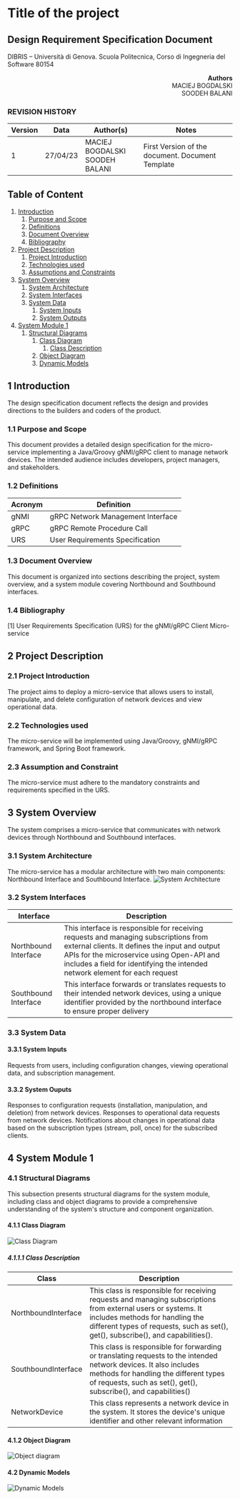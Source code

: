 # Title of the project

## Design Requirement Specification Document

DIBRIS – Università di Genova. Scuola Politecnica, Corso di Ingegneria del Software 80154


<div align='right'> <b> Authors </b> <br> MACIEJ BOGDALSKI <br> SOODEH BALANI  </div>

### REVISION HISTORY

Version | Data | Author(s)| Notes
---------|------|--------|------
1 | 27/04/23 | MACIEJ BOGDALSKI <br> SOODEH BALANI | First Version of the document. Document Template

## Table of Content

1. [Introduction](#intro)
    1. [Purpose and Scope](#purpose)  
    2. [Definitions](#def)
    3. [Document Overview](#overview)
    4. [Bibliography](#biblio)
2. [Project Description](#description)
    1. [Project Introduction](#project-intro)
    2. [Technologies used](#tech)
    3. [Assumptions and Constraints](#constraints)
3. [System Overview](#system-overview)
    1. [System Architecture](#architecture)
    2. [System Interfaces](#interfaces)
    3. [System Data](#data)
        1. [System Inputs](#inputs)
        2. [System Outputs](#outputs)
4. [System Module 1](#sys-module-1)
    1. [Structural Diagrams](#sd)
        1. [Class Diagram](#cd)
            1. [Class Description](#cd-description)
        2. [Object Diagram](#od)
        3. [Dynamic Models](#dm)

##  <a name="intro"></a>  1 Introduction
The design specification document reflects the design and provides directions to the builders and coders of the product.
    
### <a name="purpose"></a> 1.1 Purpose and Scope
This document provides a detailed design specification for the micro-service implementing a Java/Groovy gNMI/gRPC client to manage network devices. The intended audience includes developers, project managers, and stakeholders.


### <a name="def"></a> 1.2 Definitions
| Acronym  | Definition |
| ------------- | ------------- |
| gNMI  | gRPC Network Management Interface  |
| gRPC  | gRPC Remote Procedure Call  |
| URS  | User Requirements Specification  |   


### <a name="overview"></a> 1.3 Document Overview
This document is organized into sections describing the project, system overview, and a system module covering Northbound and Southbound interfaces.

### <a name="biblio"></a> 1.4 Bibliography
[1] User Requirements Specification (URS) for the gNMI/gRPC Client Micro-service


## <a name="description"></a> 2 Project Description

### <a name="project-intro"></a> 2.1 Project Introduction 
The project aims to deploy a micro-service that allows users to install, manipulate, and delete configuration of network devices and view operational data.

### <a name="tech"></a> 2.2 Technologies used
The micro-service will be implemented using Java/Groovy, gNMI/gRPC framework, and Spring Boot framework.

### <a name="constraints"></a> 2.3 Assumption and Constraint 
The micro-service must adhere to the mandatory constraints and requirements specified in the URS.

## <a name="system-overview"></a>  3 System Overview
The system comprises a micro-service that communicates with network devices through Northbound and Southbound interfaces.

### <a name="architecture"></a>  3.1 System Architecture
The micro-service has a modular architecture with two main components: Northbound Interface and Southbound Interface.
![System Architecture](https://www.plantuml.com/plantuml/dpng/SoWkIImgAStDuU8gI4pEJanFLL3opKmkoYzEBIhBJ4vLKgZcKb28ziilAib8oY_DIr7mp2j9BKfBJ4wD1Ka4vvTYaQZbuehsIoqfpo_ALd191PbJ7AkWcv9VdgThXqiFTZiGkaA1BYgEvU9oICrB0RaN0000)


### <a name="interfaces"></a>  3.2 System Interfaces
| Interface  | Description |
| ------------- | ------------- |
| Northbound Interface  | This interface is responsible for receiving requests and managing subscriptions from external clients. It defines the input and output APIs for the microservice using Open-API and includes a field for identifying the intended network element for each request  |
| Southbound Interface  | This interface forwards or translates requests to their intended network devices, using a unique identifier provided by the northbound interface to ensure proper delivery  |



### <a name="data"></a>  3.3 System Data

#### <a name="inputs"></a>  3.3.1 System Inputs
Requests from users, including configuration changes, viewing operational data, and subscription management.

#### <a name="outputs"></a>  3.3.2 System Ouputs
Responses to configuration requests (installation, manipulation, and deletion) from network devices.
Responses to operational data requests from network devices.
Notifications about changes in operational data based on the subscription types (stream, poll, once) for the subscribed clients.

## <a name="sys-module-1"></a>  4 System Module 1

### <a name="sd"></a>  4.1 Structural Diagrams
This subsection presents structural diagrams for the system module, including class and object diagrams to provide a comprehensive understanding of the system's structure and component organization.

#### <a name="cd"></a>  4.1.1 Class Diagram
![Class Diagram](https://www.plantuml.com/plantuml/dpng/VLAzQeOm5Dtp525JVr3QjPFGB5rSx0kaIIgXcaXoOocbxzuFhs0k1ZSvFuTphkaIg0XvdfYUL4gyj_0TufUqgzEM_pBE6xDzlyaNFa1qVZomNitsZBx_B2NwE5gGUyJTVON0d2g5OPHAnEMB2ZVP6fn1KUa7R4H4VsnV_1hyfnjpLE22nyLwW-XYnAG2HNi2-icsWq07fHAX32RMkmtv8-debgDQAX1Ia32LNr16aR9dkdfp8hWuAdr0ubdmfk7YgMqV13trbP8CPvtr9i_JFm00)

##### <a name="cd-description"></a>  4.1.1.1 Class Description
| Class  | Description |
| ------------- | ------------- |
| NorthboundInterface  | This class is responsible for receiving requests and managing subscriptions from external users or systems. It includes methods for handling the different types of requests, such as set(), get(), subscribe(), and capabilities().  |
| SouthboundInterface  | This class is responsible for forwarding or translating requests to the intended network devices. It also includes methods for handling the different types of requests, such as set(), get(), subscribe(), and capabilities()  |
| NetworkDevice  | This class represents a network device in the system. It stores the device's unique identifier and other relevant information  |

#### <a name="od"></a>  4.1.2 Object Diagram
![Object diagram](https://www.plantuml.com/plantuml/dpng/jP4zReD048LxJh5beiWNSEL8D3HH54umm416MMRm_DX5bBj7o382cTRbV6zttwUTapcenvYBDeDP-a2_YlwKUA4Mqs-HqbimdGEhyfXgL-9XPgrmJqCeE0cl0vdm1Y6NuB14VyMzGDI_6mdkAdRK7kurn5Fu-sUrUIty4Ox0C60TZRLAqzprydfC5w5kJWrzFGxRqMwt6bp35YPeA9CJsi8NuLfYNxWNlO9sNtWEj4sBAx1bS5oof_ZjVUNXi5rXiQV_SEY4tCMO_m40)

#### <a name="dm"></a>  4.2 Dynamic Models
![Dynamic Models](https://www.plantuml.com/plantuml/dpng/fOynReGm44LxdsAqVIv04UqcAD8s544vm6263LgmoSmuYDi71u6ioAcsjFJy_hopABA6SJ1erJDy2B5fV70jyWAdohD-_ZxXwfIuGqidG87gvPfWjGzvh5wn5XKR55fjfBFdEvJqtU-UqfYu2K_FqLd0Etq54WNhNTVV0gFsta6OLWkPbOXW7S4tppDocmM1DukfjmzLMS1bceRb7srvM2_sxlmyK7kZtIN1MX8vNEau7lX8JlVxOb01bTU-M_vQyhKI6h7SJ_6gR6KAvEfUcRQLr9FFIfb7uxAkCxasZCCF)
